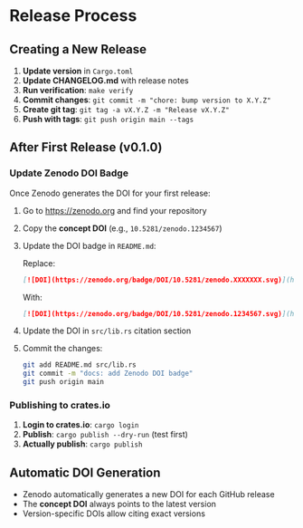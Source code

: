 # Release Process

## Creating a New Release

1. **Update version** in `Cargo.toml`
2. **Update CHANGELOG.md** with release notes
3. **Run verification**: `make verify`
4. **Commit changes**: `git commit -m "chore: bump version to X.Y.Z"`
5. **Create git tag**: `git tag -a vX.Y.Z -m "Release vX.Y.Z"`
6. **Push with tags**: `git push origin main --tags`

## After First Release (v0.1.0)

### Update Zenodo DOI Badge

Once Zenodo generates the DOI for your first release:

1. Go to https://zenodo.org and find your repository
2. Copy the **concept DOI** (e.g., `10.5281/zenodo.1234567`)
3. Update the DOI badge in `README.md`:

   Replace:
   ```markdown
   [![DOI](https://zenodo.org/badge/DOI/10.5281/zenodo.XXXXXXX.svg)](https://doi.org/10.5281/zenodo.XXXXXXX)
   ```

   With:
   ```markdown
   [![DOI](https://zenodo.org/badge/DOI/10.5281/zenodo.1234567.svg)](https://doi.org/10.5281/zenodo.1234567)
   ```

4. Update the DOI in `src/lib.rs` citation section
5. Commit the changes:
   ```bash
   git add README.md src/lib.rs
   git commit -m "docs: add Zenodo DOI badge"
   git push origin main
   ```

### Publishing to crates.io

1. **Login to crates.io**: `cargo login`
2. **Publish**: `cargo publish --dry-run` (test first)
3. **Actually publish**: `cargo publish`

## Automatic DOI Generation

- Zenodo automatically generates a new DOI for each GitHub release
- The **concept DOI** always points to the latest version
- Version-specific DOIs allow citing exact versions
